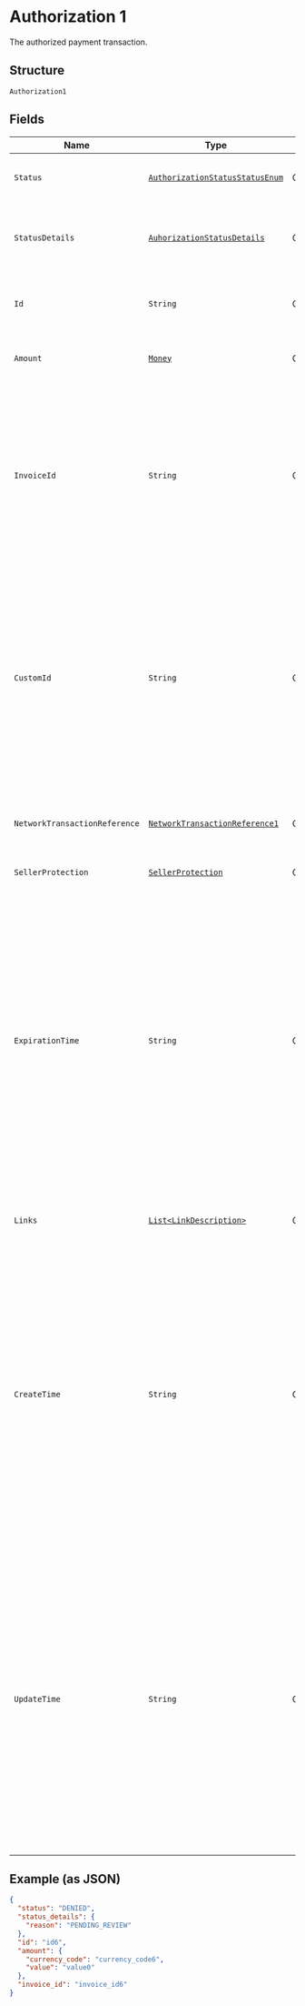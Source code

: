 
# Authorization 1

The authorized payment transaction.

## Structure

`Authorization1`

## Fields

| Name | Type | Tags | Description | Getter | Setter |
|  --- | --- | --- | --- | --- | --- |
| `Status` | [`AuthorizationStatusStatusEnum`](../../doc/models/authorization-status-status-enum.md) | Optional | The status for the authorized payment. | AuthorizationStatusStatusEnum getStatus() | setStatus(AuthorizationStatusStatusEnum status) |
| `StatusDetails` | [`AuhorizationStatusDetails`](../../doc/models/auhorization-status-details.md) | Optional | The details of the authorized order pending status. | AuhorizationStatusDetails getStatusDetails() | setStatusDetails(AuhorizationStatusDetails statusDetails) |
| `Id` | `String` | Optional | The PayPal-generated ID for the authorized payment. | String getId() | setId(String id) |
| `Amount` | [`Money`](../../doc/models/money.md) | Optional | The amount for this authorized payment. | Money getAmount() | setAmount(Money amount) |
| `InvoiceId` | `String` | Optional | The API caller-provided external invoice number for this order. Appears in both the payer's transaction history and the emails that the payer receives. | String getInvoiceId() | setInvoiceId(String invoiceId) |
| `CustomId` | `String` | Optional | The API caller-provided external ID. Used to reconcile API caller-initiated transactions with PayPal transactions. Appears in transaction and settlement reports.<br>**Constraints**: *Maximum Length*: `127` | String getCustomId() | setCustomId(String customId) |
| `NetworkTransactionReference` | [`NetworkTransactionReference1`](../../doc/models/network-transaction-reference-1.md) | Optional | Reference values used by the card network to identify a transaction. | NetworkTransactionReference1 getNetworkTransactionReference() | setNetworkTransactionReference(NetworkTransactionReference1 networkTransactionReference) |
| `SellerProtection` | [`SellerProtection`](../../doc/models/seller-protection.md) | Optional | - | SellerProtection getSellerProtection() | setSellerProtection(SellerProtection sellerProtection) |
| `ExpirationTime` | `String` | Optional | The date and time when the authorized payment expires, in [Internet date and time format](https://tools.ietf.org/html/rfc3339#section-5.6).<br>**Constraints**: *Minimum Length*: `20`, *Maximum Length*: `64`, *Pattern*: `^[0-9]{4}-(0[1-9]\|1[0-2])-(0[1-9]\|[1-2][0-9]\|3[0-1])[T,t]([0-1][0-9]\|2[0-3]):[0-5][0-9]:([0-5][0-9]\|60)([.][0-9]+)?([Zz]\|[+-][0-9]{2}:[0-9]{2})$` | String getExpirationTime() | setExpirationTime(String expirationTime) |
| `Links` | [`List<LinkDescription>`](../../doc/models/link-description.md) | Optional | An array of related [HATEOAS links](/docs/api/reference/api-responses/#hateoas-links). | List<LinkDescription> getLinks() | setLinks(List<LinkDescription> links) |
| `CreateTime` | `String` | Optional | The date and time when the transaction occurred, in [Internet date and time format](https://tools.ietf.org/html/rfc3339#section-5.6).<br>**Constraints**: *Minimum Length*: `20`, *Maximum Length*: `64`, *Pattern*: `^[0-9]{4}-(0[1-9]\|1[0-2])-(0[1-9]\|[1-2][0-9]\|3[0-1])[T,t]([0-1][0-9]\|2[0-3]):[0-5][0-9]:([0-5][0-9]\|60)([.][0-9]+)?([Zz]\|[+-][0-9]{2}:[0-9]{2})$` | String getCreateTime() | setCreateTime(String createTime) |
| `UpdateTime` | `String` | Optional | The date and time when the transaction was last updated, in [Internet date and time format](https://tools.ietf.org/html/rfc3339#section-5.6).<br>**Constraints**: *Minimum Length*: `20`, *Maximum Length*: `64`, *Pattern*: `^[0-9]{4}-(0[1-9]\|1[0-2])-(0[1-9]\|[1-2][0-9]\|3[0-1])[T,t]([0-1][0-9]\|2[0-3]):[0-5][0-9]:([0-5][0-9]\|60)([.][0-9]+)?([Zz]\|[+-][0-9]{2}:[0-9]{2})$` | String getUpdateTime() | setUpdateTime(String updateTime) |

## Example (as JSON)

```json
{
  "status": "DENIED",
  "status_details": {
    "reason": "PENDING_REVIEW"
  },
  "id": "id6",
  "amount": {
    "currency_code": "currency_code6",
    "value": "value0"
  },
  "invoice_id": "invoice_id6"
}
```

